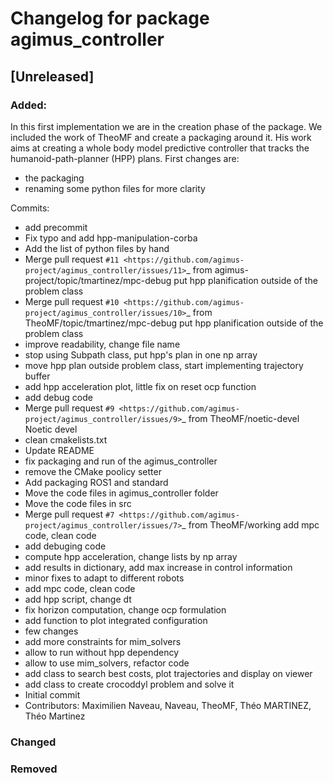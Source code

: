 # Changelog for package agimus_controller

## [Unreleased]

### Added:

In this first implementation we are in the creation phase of the package.
We included the work of TheoMF and create a packaging around it.
His work aims at creating a whole body model predictive controller that tracks
the humanoid-path-planner (HPP) plans.
First changes are:
- the packaging
- renaming some python files for more clarity

Commits:
- add precommit
- Fix typo and add hpp-manipulation-corba
- Add the list of python files by hand
- Merge pull request `#11 <https://github.com/agimus-project/agimus_controller/issues/11>`_ from agimus-project/topic/tmartinez/mpc-debug
  put hpp planification outside of the problem class
- Merge pull request `#10 <https://github.com/agimus-project/agimus_controller/issues/10>`_ from TheoMF/topic/tmartinez/mpc-debug
  put hpp planification outside of the problem class
- improve readability, change file name
- stop using Subpath class, put hpp's plan in one np array
- move hpp plan outside problem class, start implementing trajectory buffer
- add hpp acceleration plot, little fix on reset ocp function
- add debug code
- Merge pull request `#9 <https://github.com/agimus-project/agimus_controller/issues/9>`_ from TheoMF/noetic-devel
  Noetic devel
- clean cmakelists.txt
- Update README
- fix packaging and run of the agimus_controller
- remove the CMake poolicy setter
- Add packaging ROS1 and standard
- Move the code files in agimus_controller folder
- Move the code files in src
- Merge pull request `#7 <https://github.com/agimus-project/agimus_controller/issues/7>`_ from TheoMF/working
  add mpc code, clean code
- add debuging code
- compute hpp acceleration, change lists by np array
- add results in dictionary, add max increase in control information
- minor fixes to adapt to different robots
- add mpc code, clean code
- add hpp script, change dt
- fix horizon computation, change ocp formulation
- add function to plot integrated configuration
- few changes
- add more constraints for mim_solvers
- allow to run without hpp dependency
- allow to use mim_solvers, refactor code
- add class to search best costs, plot trajectories and display on viewer
- add class to create crocoddyl problem and solve it
- Initial commit
- Contributors: Maximilien Naveau, Naveau, TheoMF, Théo MARTINEZ, Théo Martinez

### Changed

### Removed
